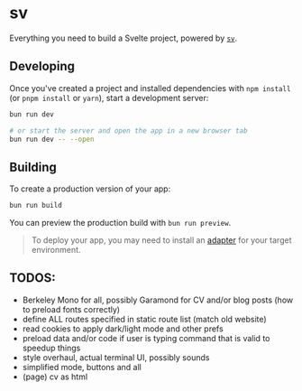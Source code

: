 # sv

Everything you need to build a Svelte project, powered by [`sv`](https://github.com/sveltejs/cli).

## Developing

Once you've created a project and installed dependencies with `npm install` (or `pnpm install` or `yarn`), start a development server:

```bash
bun run dev

# or start the server and open the app in a new browser tab
bun run dev -- --open
```

## Building

To create a production version of your app:

```bash
bun run build
```

You can preview the production build with `bun run preview`.

> To deploy your app, you may need to install an [adapter](https://svelte.dev/docs/kit/adapters) for
your target environment.

## TODOS:
- Berkeley Mono for all, possibly Garamond for CV and/or blog posts (how to preload fonts correctly)
- define ALL routes specified in static route list (match old website)
- read cookies to apply dark/light mode and other prefs
- preload data and/or code if user is typing command that is valid to speedup things
- style overhaul, actual terminal UI, possibly sounds
- simplified mode, buttons and all
- (page) cv as html
